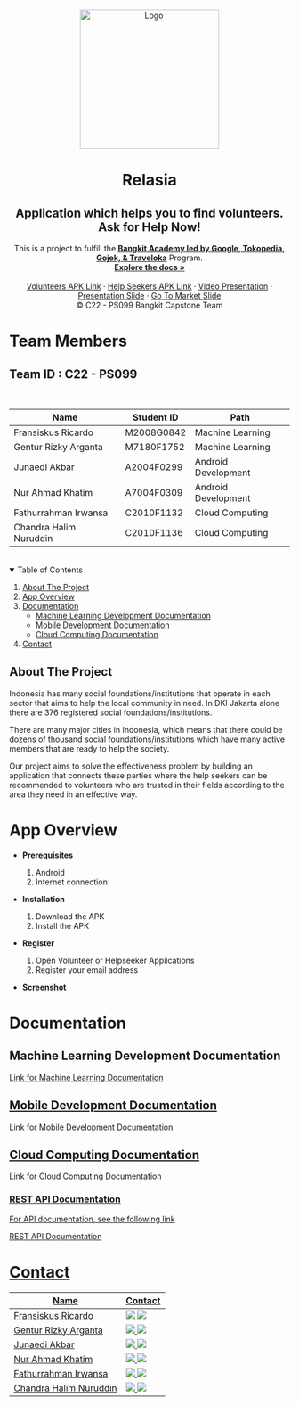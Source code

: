 <!-- PROJECT LOGO -->
<br />
<p align="center">
  <a href="https://github.com/junaediakbar/Capstone-Bangkit-2022-Relasia">
    <img src="https://www.linkpicture.com/q/Logo_105.png" width='250dp' alt="Logo" >
  </a>

  <h1 align="center">Relasia</h1>
  <h2 align="center">
  Application which helps you to find volunteers. Ask for Help Now!</h2>
  
  <p align="center">
  This is a project to fulfill the  <a href="https://grow.google/intl/id_id/bangkit/"><strong>Bangkit Academy led by Google, Tokopedia, Gojek, & Traveloka</strong></a>
   Program.
    <br />
    <a href="https://github.com/junaediakbar/Capstone-Bangkit-2022-Relasia"><strong>Explore the docs »</strong></a>
    <br />
    <br />
    <a href="https://drive.google.com/file/d/11AbFoH_wf3kvYRrSVPP4e_mInSJuD5si/view?usp=sharing">Volunteers APK Link</a>
    ·
    <a href="https://drive.google.com/file/d/1zhuleb28CFmpMcE-Sz9kToYMzGL7OnGu/view?usp=sharing">Help Seekers APK Link</a>
    ·
    <a href="">Video Presentation</a>
    ·
    <a href="">Presentation Slide</a>
    ·
    <a href="">Go To Market Slide</a>
    <br />
    © C22 - PS099 Bangkit Capstone Team
  </p>
</p>

# Team Members

## Team ID : C22 - PS099

<br>

| Name                   | Student ID | Path                |
| ---------------------- | ---------- | ------------------- |
| Fransiskus Ricardo     | M2008G0842 | Machine Learning    |
| Gentur Rizky Arganta   | M7180F1752 | Machine Learning    |
| Junaedi Akbar          | A2004F0299 | Android Development |
| Nur Ahmad Khatim       | A7004F0309 | Android Development |
| Fathurrahman Irwansa   | C2010F1132 | Cloud Computing     |
| Chandra Halim Nuruddin | C2010F1136 | Cloud Computing     |

<br>

<!-- TABLE OF CONTENTS -->
<details open="open">
  <summary>Table of Contents</summary>
  <ol>
    <li><a href="#about-the-project">About The Project</a></li>
    <li><a href="#app-overview">App Overview</a></li>
    <li>
      <a href="#documentation">Documentation</a>
      <ul>
        <li><a href="#machine-learning-development-documentation">Machine Learning Development Documentation</a></li>
        <li><a href="#mobile-development-documentation">Mobile Development Documentation</a></li>
        <li><a href="#cloud-computing-documentation">Cloud Computing Documentation</a></li>
      </ul>
    </li>
    <li><a href="#contact">Contact</a></li>
  </ol>
</details>

## About The Project

Indonesia has many social foundations/institutions that operate in each sector that aims to help the local community in need. In DKI Jakarta alone there are 376 registered social foundations/institutions.

There are many major cities in Indonesia, which means that there could be dozens of thousand social foundations/institutions which have many active members that are ready to help the society.

Our project aims to solve the effectiveness problem by building an application that connects these parties where the help seekers can be recommended to volunteers who are trusted in their fields according to the area they need in an effective way.

# App Overview

- **Prerequisites**

  1.  Android
  2.  Internet connection

- **Installation**

  1.  Download the APK
  2.  Install the APK

- **Register**

  1.  Open Volunteer or Helpseeker Applications
  2.  Register your email address

- **Screenshot**

# Documentation

## Machine Learning Development Documentation

<a href="https://github.com/junaediakbar/Capstone-Bangkit-2022-Relasia/tree/machine-learning/Machine%20Learning">Link for Machine Learning Documentation

## Mobile Development Documentation
  
<a href="https://github.com/junaediakbar/Capstone-Bangkit-2022-Relasia/tree/master/Mobile%20Development">Link for Mobile Development Documentation

## Cloud Computing Documentation

<a href="https://github.com/junaediakbar/Capstone-Bangkit-2022-Relasia/tree/cc/Cloud%20Computing">Link for Cloud Computing Documentation
  
  ### REST API Documentation

  For API documentation, see the following link
  
  <a href="https://github.com/junaediakbar/Capstone-Bangkit-2022-Relasia/tree/cc/Cloud%20Computing/api">REST API Documentation

# Contact

| Name                   | Contact                                                                                                                                                                                                                                                                                         |
| ---------------------- | ----------------------------------------------------------------------------------------------------------------------------------------------------------------------------------------------------------------------------------------------------------------------------------------------- |
| Fransiskus Ricardo     | <a href="https://www.linkedin.com/in/fransiskus-ricardo-69ba71109/"><img src="https://img.shields.io/badge/LinkedIn-0077B5?style=for-the-badge&logo=linkedin&logoColor=white" /></a> <a href="mailto:fransiskus.ricardo@mail.ugm.ac.id"><img src="https://img.shields.io/badge/Gmail-D14836?style=for-the-badge&logo=gmail&logoColor=white"></a>         |
| Gentur Rizky Arganta   | <a href="https://www.linkedin.com/in/gentur-rizky-arganta/"><img src="https://img.shields.io/badge/LinkedIn-0077B5?style=for-the-badge&logo=linkedin&logoColor=white" /></a> <a href="mailto:gentur.rizky.arganta-2019@fst.unair.ac.id"><img src="https://img.shields.io/badge/Gmail-D14836?style=for-the-badge&logo=gmail&logoColor=white"></a> |
| Junaedi Akbar          | <a href="https://www.linkedin.com/in/junaediakbar/"><img src="https://img.shields.io/badge/LinkedIn-0077B5?style=for-the-badge&logo=linkedin&logoColor=white" /></a> <a href="mailto:juned.akb@gmail.com"><img src="https://img.shields.io/badge/Gmail-D14836?style=for-the-badge&logo=gmail&logoColor=white"></a>                       |
| Nur Ahmad Khatim       | <a href="https://www.linkedin.com/in/nurahmadkhatim/"><img src="https://img.shields.io/badge/LinkedIn-0077B5?style=for-the-badge&logo=linkedin&logoColor=white" /></a> <a href="mailto:naimackerman@gmail.com"><img src="https://img.shields.io/badge/Gmail-D14836?style=for-the-badge&logo=gmail&logoColor=white"></a>                    |
| Fathurrahman Irwansa   | <a href="https://www.linkedin.com/in/fathurrahman-irwansa/"><img src="https://img.shields.io/badge/LinkedIn-0077B5?style=for-the-badge&logo=linkedin&logoColor=white" /></a> <a href="mailto:fathurrahman.irw@gmail.com"><img src="https://img.shields.io/badge/Gmail-D14836?style=for-the-badge&logo=gmail&logoColor=white"></a>                |
| Chandra Halim Nuruddin | <a href="https://www.linkedin.com/in/chandra-halim/"><img src="https://img.shields.io/badge/LinkedIn-0077B5?style=for-the-badge&logo=linkedin&logoColor=white" /></a> <a href="mailto:chalim181@gmail.com"><img src="https://img.shields.io/badge/Gmail-D14836?style=for-the-badge&logo=gmail&logoColor=white"></a>                       |

